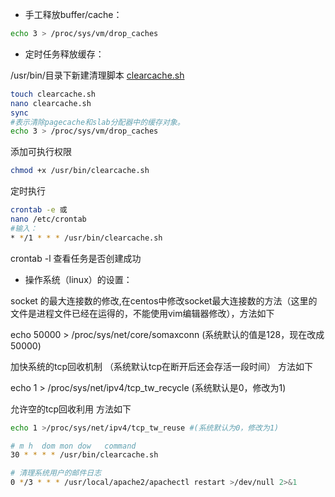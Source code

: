 - 手工释放buffer/cache：

```bash
echo 3 > /proc/sys/vm/drop_caches
```

- 定时任务释放缓存：

/usr/bin/目录下新建清理脚本 [clearcache.sh](http://clearcache.sh/)

```bash
touch clearcache.sh
nano clearcache.sh
sync
#表示清除pagecache和slab分配器中的缓存对象。
echo 3 > /proc/sys/vm/drop_caches
```

添加可执行权限

```bash
chmod +x /usr/bin/clearcache.sh
```

定时执行

```bash
crontab -e 或
nano /etc/crontab
#输入：
* */1 * * * /usr/bin/clearcache.sh
```

crontab -l 查看任务是否创建成功

- 操作系统（linux）的设置：

socket 的最大连接数的修改,在centos中修改socket最大连接数的方法（这里的文件是进程文件已经在运得的，不能使用vim编辑器修改），方法如下

echo 50000 > /proc/sys/net/core/somaxconn (系统默认的值是128，现在改成50000)

加快系统的tcp回收机制 （系统默认tcp在断开后还会存活一段时间） 方法如下

echo 1 > /proc/sys/net/ipv4/tcp_tw_recycle (系统默认是0，修改为1)

允许空的tcp回收利用 方法如下

```bash
echo 1 >/proc/sys/net/ipv4/tcp_tw_reuse #(系统默认为0，修改为1)
```



```bash
# m h  dom mon dow   command
30 * * * * /usr/bin/clearcache.sh

# 清理系统用户的邮件日志
0 */3 * * * /usr/local/apache2/apachectl restart >/dev/null 2>&1
```

